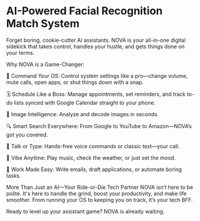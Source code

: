 # AI-Powered Facial Recognition Match System

Forget boring, cookie-cutter AI assistants. NOVA is your all-in-one digital sidekick that takes control, handles your hustle, and gets things done on your terms.

Why NOVA is a Game-Changer: 

🚀 Command Your OS: Control system settings like a pro—change volume, mute calls, open apps, or shut things down with a snap. 

🗓️ Schedule Like a Boss: Manage appointments, set reminders, and track to-do lists synced with Google Calendar straight to your phone. 

🧠 Image Intelligence: Analyze and decode images in seconds. 

🔍 Smart Search Everywhere: From Google to YouTube to Amazon—NOVA’s got you covered. 

🎤 Talk or Type: Hands-free voice commands or classic text—your call. 

🎵 Vibe Anytime: Play music, check the weather, or just set the mood. 

💼 Work Made Easy: Write emails, draft applications, or automate boring tasks.


More Than Just an AI—Your Ride-or-Die Tech Partner NOVA isn’t here to be polite. It's here to handle the grind, boost your productivity, and make life smoother. 
From running your OS to keeping you on track, it’s your tech BFF.

Ready to level up your assistant game? NOVA is already waiting.
